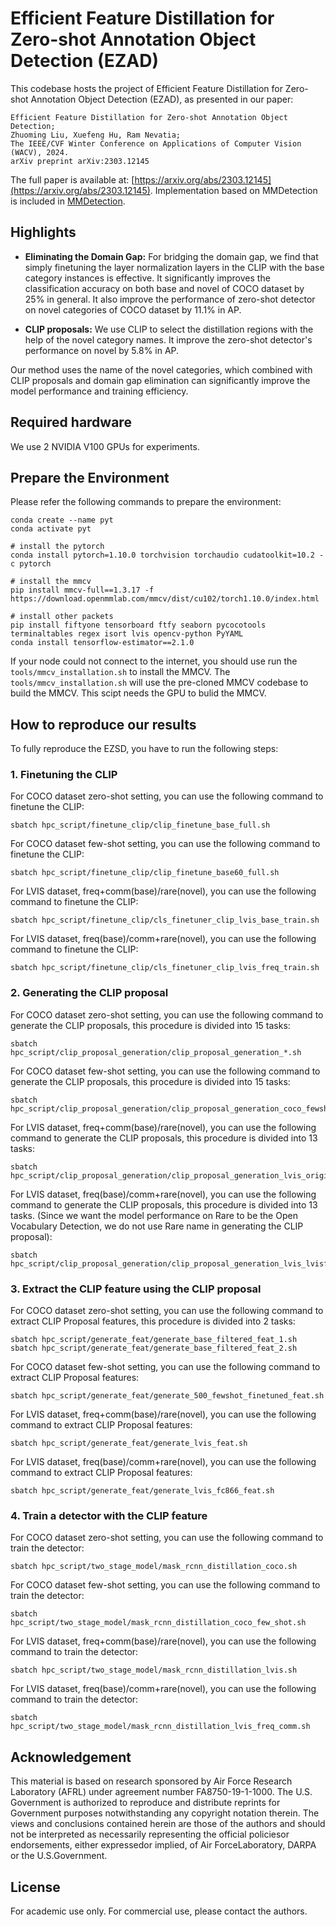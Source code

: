 # Efficient Feature Distillation for Zero-shot Annotation Object Detection (EZAD)
This codebase hosts the project of Efficient Feature Distillation for Zero-shot Annotation Object Detection (EZAD), as presented in our paper:

    Efficient Feature Distillation for Zero-shot Annotation Object Detection;
    Zhuoming Liu, Xuefeng Hu, Ram Nevatia;
    The IEEE/CVF Winter Conference on Applications of Computer Vision (WACV), 2024.
    arXiv preprint arXiv:2303.12145

The full paper is available at: [https://arxiv.org/abs/2303.12145](https://arxiv.org/abs/2303.12145). 
Implementation based on MMDetection is included in [MMDetection](https://github.com/open-mmlab/mmdetection).



## Highlights
- **Eliminating the Domain Gap:** For bridging the domain gap, we find that simply finetuning the layer normalization layers in the CLIP with the base category instances is effective. It significantly improves the classification accuracy on both base and novel of COCO dataset by 25% in general. It also improve the performance of zero-shot detector on novel categories of COCO dataset by 11.1% in AP.

- **CLIP proposals:** We use CLIP to select the distillation regions with the help of the novel category names. It improve the zero-shot detector's performance on novel by 5.8% in AP.

Our method uses the name of the novel categories, which combined with CLIP proposals and domain gap elimination can significantly improve the model performance and training efficiency.


## Required hardware
We use 2 NVIDIA V100 GPUs for experiments. 


## Prepare the Environment
Please refer the following commands to prepare the environment:

    conda create --name pyt
    conda activate pyt
    
    # install the pytorch
    conda install pytorch=1.10.0 torchvision torchaudio cudatoolkit=10.2 -c pytorch
    
    # install the mmcv
    pip install mmcv-full==1.3.17 -f https://download.openmmlab.com/mmcv/dist/cu102/torch1.10.0/index.html

    # install other packets
    pip install fiftyone tensorboard ftfy seaborn pycocotools terminaltables regex isort lvis opencv-python PyYAML
    conda install tensorflow-estimator==2.1.0

If your node could not connect to the internet, you should use run the `tools/mmcv_installation.sh` to install the MMCV. The `tools/mmcv_installation.sh` will use the pre-cloned MMCV codebase to build the MMCV. This scipt needs the GPU to bulid the MMCV.


## How to reproduce our results
To fully reproduce the EZSD, you have to run the following steps:
### 1. Finetuning the CLIP
For COCO dataset zero-shot setting, you can use the following command to finetune the CLIP:

    sbatch hpc_script/finetune_clip/clip_finetune_base_full.sh

For COCO dataset few-shot setting, you can use the following command to finetune the CLIP:

    sbatch hpc_script/finetune_clip/clip_finetune_base60_full.sh

For LVIS dataset, freq+comm(base)/rare(novel), you can use the following command to finetune the CLIP:

    sbatch hpc_script/finetune_clip/cls_finetuner_clip_lvis_base_train.sh

For LVIS dataset, freq(base)/comm+rare(novel), you can use the following command to finetune the CLIP:

    sbatch hpc_script/finetune_clip/cls_finetuner_clip_lvis_freq_train.sh

### 2. Generating the CLIP proposal
For COCO dataset zero-shot setting, you can use the following command to generate the CLIP proposals, this procedure is divided into 15 tasks:

    sbatch hpc_script/clip_proposal_generation/clip_proposal_generation_*.sh

For COCO dataset few-shot setting, you can use the following command to generate the CLIP proposals, this procedure is divided into 15 tasks:

    sbatch hpc_script/clip_proposal_generation/clip_proposal_generation_coco_fewshot_*.sh

For LVIS dataset, freq+comm(base)/rare(novel), you can use the following command to generate the CLIP proposals, this procedure is divided into 13 tasks:

    sbatch hpc_script/clip_proposal_generation/clip_proposal_generation_lvis_original_*.sh

For LVIS dataset, freq(base)/comm+rare(novel), you can use the following command to generate the CLIP proposals, this procedure is divided into 13 tasks. (Since we want the model performance on Rare to be the Open Vocabulary Detection, we do not use Rare name in generating the CLIP proposal):

    sbatch hpc_script/clip_proposal_generation/clip_proposal_generation_lvis_lvisfc866_*.sh


### 3. Extract the CLIP feature using the CLIP proposal
For COCO dataset zero-shot setting, you can use the following command to extract CLIP Proposal features, this procedure is divided into 2 tasks:

    sbatch hpc_script/generate_feat/generate_base_filtered_feat_1.sh
    sbatch hpc_script/generate_feat/generate_base_filtered_feat_2.sh

For COCO dataset few-shot setting, you can use the following command to extract CLIP Proposal features:

    sbatch hpc_script/generate_feat/generate_500_fewshot_finetuned_feat.sh

For LVIS dataset, freq+comm(base)/rare(novel), you can use the following command to extract CLIP Proposal features:

    sbatch hpc_script/generate_feat/generate_lvis_feat.sh

For LVIS dataset, freq(base)/comm+rare(novel), you can use the following command to extract CLIP Proposal features:

    sbatch hpc_script/generate_feat/generate_lvis_fc866_feat.sh

### 4. Train a detector with the CLIP feature
For COCO dataset zero-shot setting, you can use the following command to train the detector:

    sbatch hpc_script/two_stage_model/mask_rcnn_distillation_coco.sh

For COCO dataset few-shot setting, you can use the following command to train the detector:

    sbatch hpc_script/two_stage_model/mask_rcnn_distillation_coco_few_shot.sh

For LVIS dataset, freq+comm(base)/rare(novel), you can use the following command to train the detector:

    sbatch hpc_script/two_stage_model/mask_rcnn_distillation_lvis.sh

For LVIS dataset, freq(base)/comm+rare(novel), you can use the following command to train the detector:

    sbatch hpc_script/two_stage_model/mask_rcnn_distillation_lvis_freq_comm.sh


## Acknowledgement 
This material is based on research sponsored by Air Force Research Laboratory (AFRL) under agreement number FA8750-19-1-1000. The U.S. Government is authorized to reproduce and distribute reprints for Government purposes notwithstanding any copyright notation therein. The views and conclusions contained herein are those of the authors and should not be interpreted as necessarily representing the official policiesor endorsements, either expressedor implied, of Air ForceLaboratory, DARPA or the U.S.Government.

## License
For academic use only. For commercial use, please contact the authors. 